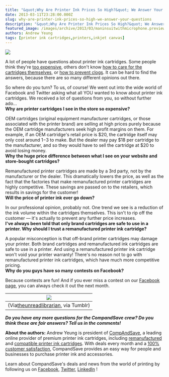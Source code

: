 ```yaml
---
title: "&quot;Why Are Printer Ink Prices So High?&quot; We Answer Your Questions!"
date: 2013-03-11T23:28:00.000Z
slug: why-are-printer-ink-prices-so-high-we-answer-your-questions
description: "&quot;Why Are Printer Ink Prices So High?&quot; We Answer Your Questions!"
featured_image: /images/archive/2013/03/maninsuitwithmicrophone.preview_COLOURBOX1923557.jpeg
authors: Andrew Yeung
tags: [printer ink cartridges,printers,inkjet canvas]
---
```


[![](/blog/images/man-in-suit-with-microphone.jpeg)](/blog/images/man-in-suit-with-microphone.jpeg)

A lot of people have questions about printer ink cartridges. Some people think they're [too expensive](https://www.theguardian.com/money/2013/feb/23/printer-ink-cartridges-paying-more-getting-less), others don't know [how to care for the cartridges themselves](https://blog.compandsave.com/2012/12/holiday-printer-cartridges.html), or [how to prevent clogs](https://blog.compandsave.com/2012/12/why-inkjet-printers-clog-and-how-to-fix.html). It can be hard to find the answers, because there are so many different opinions out there.

So where do you turn? To us, of course! We went out into the wide world of Facebook and Twitter asking what all YOU wanted to know about printer ink cartridges. We received a lot of questions from you, so without further ado...  
**Why are printer cartridges I see in the store so expensive?**

OEM cartridges (original equipment manufacturer cartridges, or those associated with the printer brand) are selling at high prices purely because the OEM cartridge manufacturers seek high profit margins on them. For example, if an OEM cartridge's retail price is $20, the cartridge itself may only cost around $1-$3 to make. But the dealer may pay $18 per cartridge to the manufacturer, and so they would have to sell the cartridge at $20 to avoid losing money.  
**Why the huge price difference between what I see on your website and store-bought cartridges?**

Remanufactured printer cartridges are made by a 3rd party, not by the manufacturer or the dealer. This dramatically lowers the price, as well as the fact that the factories that make remanufactured printer cartridges are highly competitive. These savings are passed on to the retailers, which results in savings for the customer!  
**Will the price of printer ink ever go down?**

In our professional opinion, probably not. One trend we see is a reduction of the ink volume within the cartridges themselves. This isn't to rip off the customer — it's actually to prevent any further price increases.  
**I've always been told that only brand cartridges are safe to use in a printer. Why should I trust a remanufactured printer ink cartridge?** 

A popular misconception is that off-brand printer cartridges may damage your printer. Both brand cartridges and remanufactured ink cartridges are safe to use in a printer. And using a remanufactured printer ink cartridge won't void your printer warranty! There's no reason not to go with remanufactured printer ink cartridges, which have much more competitive pricing.  
**Why do you guys have so many contests on Facebook?**

Because contests are fun! And if you ever miss a contest on our [Facebook page](https://www.facebook.com/compandsave.ink), you can always check it out the next month.

| [![](https://64.media.tumblr.com/tumblr_m41jtzrAkp1rs1307o1_500.gif)](https://64.media.tumblr.com/tumblr%5Fm41jtzrAkp1rs1307o1%5F500.gif) |
| ----------------------------------------------------------------------------------------------------------------------------------------- |
| (Via[theunreadlibrarian](https://theunreadlibrarian.tumblr.com/), via Tumblr)                                                             |

  
**_Do you have any more questions for the CompandSave crew? Do you think these are fair answers? Tell us in the comments!_**

**About the authors:** Andrew Yeung is president of [CompAndSave](https://www.compandsave.com/), a leading online provider of premium printer ink cartridges, including [remanufactured](https://www.compandsave.com/help) and [compatible printer ink cartridges](https://www.compandsave.com/help). With deals every month and a [100% customer satisfaction](https://www.compandsave.com/help), CompandSave provides an easy way for people and businesses to purchase printer ink and accessories.

Learn about CompandSave's deals and news from the world of printing by following us on [Facebook](https://www.facebook.com/compandsave.ink), [Twitter](https://twitter.com/compandsave), [LinkedIn](https://www.linkedin.com) !